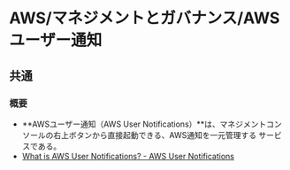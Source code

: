 # AWS/マネジメントとガバナンス/AWSユーザー通知

## 共通

### 概要

- **AWSユーザー通知（AWS User Notifications）**は、マネジメントコンソールの右上ボタンから直接起動できる、AWS通知を一元管理する サービスである。
- [What is AWS User Notifications? - AWS User Notifications](https://docs.aws.amazon.com/notifications/latest/userguide/what-is-service.html)
